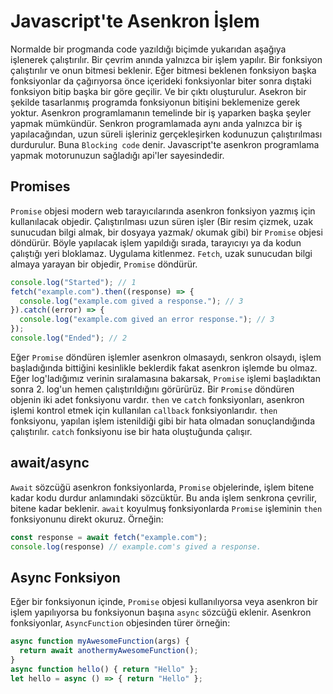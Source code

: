 # Javascript'te Asenkron İşlem
Normalde bir progmanda code yazıldığı biçimde yukarıdan aşağıya işlenerek çalıştırılır. Bir çevrim anında yalnızca bir işlem yapılır. Bir fonksiyon çalıştırılır ve onun bitmesi beklenir. Eğer bitmesi beklenen fonksiyon başka fonksiyonlar da çağırıyorsa önce içerideki fonksiyonlar biter sonra dıştaki fonksiyon bitip başka bir göre geçilir. Ve bir çıktı oluşturulur. Asekron bir şekilde tasarlanmış programda fonksiyonun bitişini beklemenize gerek yoktur. Asenkron programlamanın temelinde bir iş yaparken başka şeyler yapmak mümkündür. Senkron programlamada aynı anda yalnızca bir iş yapılacağından, uzun süreli işleriniz gerçekleşirken kodunuzun çalıştırılması durdurulur. Buna `Blocking code` denir. Javascript'te asenkron programlama yapmak motorunuzun sağladığı api'ler sayesindedir.

## Promises
`Promise` objesi modern web tarayıcılarında asenkron fonksiyon yazmış için kullanılacak objedir. Çalıştırılması uzun süren işler (Bir resim çizmek, uzak sunucudan bilgi almak, bir dosyaya yazmak/ okumak gibi) bir `Promise` objesi döndürür. Böyle yapılacak işlem yapıldığı sırada, tarayıcıyı ya da kodun çalıştığı yeri bloklamaz. Uygulama kitlenmez. `Fetch`, uzak sunucudan bilgi almaya yarayan bir objedir, `Promise` döndürür.

```js
console.log("Started"); // 1
fetch("example.com").then((response) => {
  console.log("example.com gived a response."); // 3
}).catch((error) => {
  console.log("example.com gived an error response."); // 3
});
console.log("Ended"); // 2
```
Eğer `Promise` döndüren işlemler asenkron olmasaydı, senkron olsaydı, işlem başladığında bittiğini kesinlikle beklerdik fakat asenkron işlemde bu olmaz. Eğer log'ladığımız verinin sıralamasına bakarsak, `Promise` işlemi başladıktan sonra 2. log'un hemen çalıştırıldığını görürürüz. Bir `Promise` döndüren objenin iki adet fonksiyonu vardır. `then` ve `catch` fonksiyonları, asenkron işlemi kontrol etmek için kullanılan `callback` fonksiyonlarıdır. `then` fonksiyonu, yapılan işlem istenildiği gibi bir hata olmadan sonuçlandığında çalıştırılır. `catch` fonksiyonu ise bir hata oluştuğunda çalışır.

## await/async
`Await` sözcüğü asenkron fonksiyonlarda, `Promise` objelerinde, işlem bitene kadar kodu durdur anlamındaki sözcüktür. Bu anda işlem senkrona çevrilir, bitene kadar beklenir. `await` koyulmuş fonksiyonlarda `Promise` işleminin `then` fonksiyonunu direkt okuruz. Örneğin:

```js
const response = await fetch("example.com");
console.log(response) // example.com's gived a response.
```

## Async Fonksiyon
Eğer bir fonksiyonun içinde, `Promise` objesi kullanılıyorsa veya asenkron bir işlem yapılıyorsa bu fonksiyonun başına `async` sözcüğü eklenir. Asenkron fonksiyonlar, `AsyncFunction` objesinden türer örneğin:

```js
async function myAwesomeFunction(args) {
  return await anothermyAwesomeFunction();
}
async function hello() { return "Hello" };
let hello = async () => { return "Hello" };
```